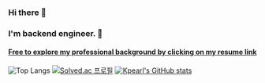 ### Hi there 👋
### I'm backend engineer. 🚀

#### [Free to explore my professional background by clicking on my resume link](https://www.notion.so/kpearl/Kang-JinJu-cafedfc46f154de6b1e365f61e246f0a?pvs=4)
![Top Langs](https://github-readme-stats.vercel.app/api/top-langs/?username=Kpearl&layout=compact&theme=dracula)
[![Solved.ac 프로필](http://mazassumnida.wtf/api/v2/generate_badge?boj=유저네임)](https://solved.ac/1015wlswn)
[![Kpearl's GitHub stats](https://github-readme-stats.vercel.app/api?username=Kpearl&hide=stars,contribs&count_private=true)](https://github.com/Kpearl/github-readme-stats)
<!--
**Kpearl/Kpearl** is a ✨ _special_ ✨ repository because its `README.md` (this file) appears on your GitHub profile.

Here are some ideas to get you started:

- 🔭 I’m currently working on ...
- 🌱 I’m currently learning ...
- 👯 I’m looking to collaborate on ...
- 🤔 I’m looking for help with ...
- 💬 Ask me about ...
- 📫 How to reach me: ...
- 😄 Pronouns: ...
- ⚡ Fun fact: ...
-->
